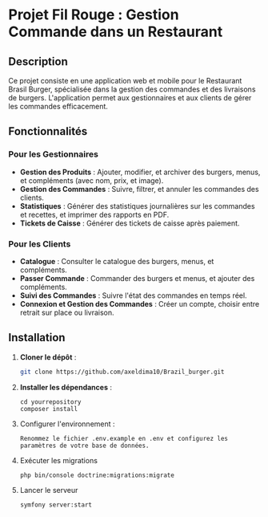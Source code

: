 # Projet Fil Rouge : Gestion Commande dans un Restaurant

## Description
Ce projet consiste en une application web et mobile pour le Restaurant Brasil Burger, spécialisée dans la gestion des commandes et des livraisons de burgers. L'application permet aux gestionnaires et aux clients de gérer les commandes efficacement.

## Fonctionnalités

### Pour les Gestionnaires
- **Gestion des Produits** : Ajouter, modifier, et archiver des burgers, menus, et compléments (avec nom, prix, et image).
- **Gestion des Commandes** : Suivre, filtrer, et annuler les commandes des clients.
- **Statistiques** : Générer des statistiques journalières sur les commandes et recettes, et imprimer des rapports en PDF.
- **Tickets de Caisse** : Générer des tickets de caisse après paiement.

### Pour les Clients
- **Catalogue** : Consulter le catalogue des burgers, menus, et compléments.
- **Passer Commande** : Commander des burgers et menus, et ajouter des compléments.
- **Suivi des Commandes** : Suivre l'état des commandes en temps réel.
- **Connexion et Gestion des Commandes** : Créer un compte, choisir entre retrait sur place ou livraison.

## Installation

1. **Cloner le dépôt** :
   ```bash
   git clone https://github.com/axeldima10/Brazil_burger.git
2. **Installer les dépendances** :
   ```
   cd yourrepository
   composer install
3. Configurer l'environnement :
   ```
   Renommez le fichier .env.example en .env et configurez les paramètres de votre base de données.
5. Exécuter les migrations
   ```
   php bin/console doctrine:migrations:migrate
6. Lancer le serveur
   ```
   symfony server:start

   
   
